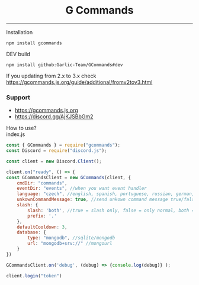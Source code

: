 <div align="center">
    <h1>G Commands</h1>
</div>

---

Installation
```
npm install gcommands
```

DEV build
```
npm install github:Garlic-Team/GCommands#dev
```

If you updating from 2.x to 3.x check https://gcommands.js.org/guide/additional/fromv2tov3.html

### Support
 - https://gcommands.js.org
 - https://discord.gg/AjKJSBbGm2

How to use?<br>
index.js
```js
const { GCommands } = require("gcommands");
const Discord = require("discord.js");

const client = new Discord.Client();

client.on("ready", () => {
const GCommandsClient = new GCommands(client, {
    cmdDir: "commands",
    eventDir: "events", //when you want event handler
    language: "czech", //english, spanish, portuguese, russian, german, czech, slovak,
    unkownCommandMessage: true, //send unkown command message true/false
    slash: {
        slash: 'both', //true = slash only, false = only normal, both = slash and normal
        prefix: '.' 
    },
    defaultCooldown: 3,
    database: {
        type: "mongodb", //sqlite/mongodb
        url: "mongodb+srv://" //mongourl
    }
})

GCommandsClient.on('debug', (debug) => {console.log(debug)} );

client.login("token")
```